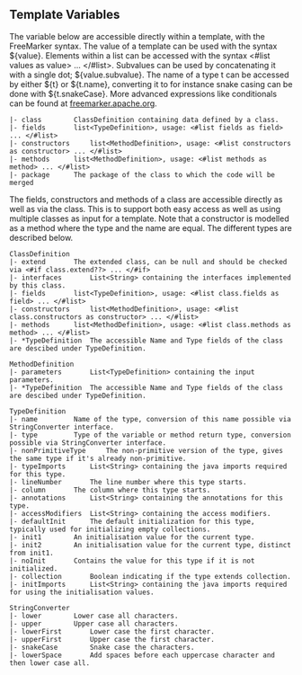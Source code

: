 
## Template Variables

The variable below are accessible directly within a template, with the FreeMarker syntax. 
The value of a template can be used with the syntax ${value}. 
Elements within a list can be accessed with the syntax <#list values as value> ... </#list>. 
Subvalues can be used by concatenating it with a single dot; ${value.subvalue}. 
The name of a type t can be accessed by either ${t} or ${t.name}, converting it to for instance snake casing can be done with ${t.snakeCase}. 
More advanced expressions like conditionals can be found at [freemarker.apache.org](https://freemarker.apache.org/). 

```
|- class		ClassDefinition containing data defined by a class. 
|- fields		list<TypeDefinition>, usage: <#list fields as field> ... </#list>
|- constructors		list<MethodDefinition>, usage: <#list constructors as constructor> ... </#list>
|- methods		list<MethodDefinition>, usage: <#list methods as method> ... </#list>
|- package		The package of the class to which the code will be merged
```
The fields, constructors and methods of a class are accessible directly as well as via the class. 
This is to support both easy access as well as using multiple classes as input for a template. 
Note that a constructor is modelled as a method where the type and the name are equal. 
The different types are described below. 

```
ClassDefinition
|- extend		The extended class, can be null and should be checked via <#if class.extend??> ... </#if>
|- interfaces		List<String> containing the interfaces implemented by this class. 
|- fields		list<TypeDefinition>, usage: <#list class.fields as field> ... </#list>
|- constructors		list<MethodDefinition>, usage: <#list class.constructors as constructor> ... </#list>
|- methods		list<MethodDefinition>, usage: <#list class.methods as method> ... </#list>
|- *TypeDefinition	The accessible Name and Type fields of the class are descibed under TypeDefinition. 

MethodDefinition
|- parameters		List<TypeDefinition> containing the input parameters. 
|- *TypeDefinition	The accessible Name and Type fields of the class are descibed under TypeDefinition. 

TypeDefinition
|- name			Name of the type, conversion of this name possible via StringConverter interface.
|- type 		Type of the variable or method return type, conversion possible via StringConverter interface.
|- nonPrimitiveType 	The non-primitive version of the type, gives the same type if it's already non-primitive. 
|- typeImports		List<String> containing the java imports required for this type. 
|- lineNumber		The line number where this type starts.
|- column		The column where this type starts.
|- annotations		List<String> containing the annotations for this type.
|- accessModifiers 	List<String> containing the access modifiers.
|- defaultInit		The default initialization for this type, typically used for initializing empty collections. 
|- init1		An initialisation value for the current type. 
|- init2		An initialisation value for the current type, distinct from init1. 
|- noInit		Contains the value for this type if it is not initialized. 
|- collection		Boolean indicating if the type extends collection. 
|- initImports		List<String> containing the java imports required for using the initialisation values. 

StringConverter
|- lower		Lower case all characters. 
|- upper		Upper case all characters. 
|- lowerFirst		Lower case the first character. 
|- upperFirst		Upper case the first character. 
|- snakeCase		Snake case the characters. 
|- lowerSpace		Add spaces before each uppercase character and then lower case all. 

```

